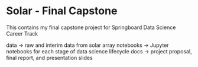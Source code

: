 # Solar - Final Capstone

This contains my final capstone project for Springboard Data Science Career Track

data -> raw and interim data from solar array
notebooks -> Jupyter notebooks for each stage of data science lifecycle
docs -> project proposal, final report, and presentation slides
